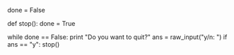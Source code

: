 done = False

def stop():
	done = True
	
while done == False:
	print "Do you want to quit?"
	ans = raw_input("y/n: ")
	if ans == "y":
		stop()
